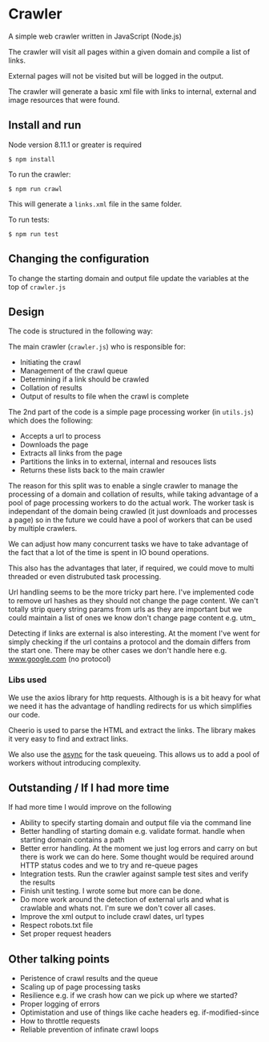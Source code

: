 # Crawler

A simple web crawler written in JavaScript (Node.js) 

The crawler will visit all pages within a given domain and compile a list of links. 

External pages will not be visited but will be logged in the output.

The crawler will generate a basic xml file with links to internal, external and image resources that were found.

## Install and run

Node version 8.11.1 or greater is required 

`$ npm install`

To run the crawler:

`$ npm run crawl`

This will generate a `links.xml` file in the same folder.

To run tests:

`$ npm run test`


## Changing the configuration

To change the starting domain and output file update the variables at the top of `crawler.js`


## Design

The code is structured in the following way:

The main crawler (`crawler.js`) who is responsible for:
* Initiating the crawl
* Management of the crawl queue
* Determining if a link should be crawled
* Collation of results
* Output of results to file when the crawl is complete

The 2nd part of the code is a simple page processing worker (in `utils.js`) which does the following:

* Accepts a url to process
* Downloads the page
* Extracts all links from the page
* Partitions the links in to external, internal and resouces lists
* Returns these lists back to the main crawler

The reason for this split was to enable a single crawler to manage the processing of a domain and collation of results, while taking advantage of a pool of page processing workers to do the actual work.  The worker task is independant of the domain being crawled (it just downloads and processes a page) so in the future we could have a pool of workers that can be used by multiple crawlers.

We can adjust how many concurrent tasks we have to take advantage of the fact that a lot of the time is spent in IO bound operations.

This also has the advantages that later, if required, we could move to multi threaded or even distrubuted task processing.

Url handling seems to be the more tricky part here.  I've implemented code to remove url hashes as they should not change the page content.  We can't totally strip query string params from urls as they are important but we could maintain a list of ones we know don't change page content e.g. utm_

Detecting if links are external is also interesting.  At the moment I've went for simply checking if the url contains a protocol and the domain differs from the start one.  There may be other cases we don't handle here e.g. www.google.com (no protocol)


### Libs used

We use the axios library for http requests.  Although is is a bit heavy for what we need it has the advantage of handling redirects for us which simplifies our code.

Cheerio is used to parse the HTML and extract the links.  The library makes it very easy to find and extract links.

We also use the [async](https://github.com/caolan/async) for the task queueing.  This allows us to add a pool of workers without introducing complexity.

## Outstanding / If I had more time

If had more time I would improve on the following

* Ability to specify starting domain and output file via the command line
* Better handling of starting domain e.g. validate format. handle when starting domain contains a path
* Better error handling.  At the moment we just log errors and carry on but there is work we can do here. Some thought would be required around HTTP status codes and we to try and re-queue pages
* Integration tests.  Run the crawler against sample test sites and verify the results
* Finish unit testing.  I wrote some but more can be done.
* Do more work around the detection of external urls and what is crawlable and whats not.  I'm sure we don't cover all cases.
* Improve the xml output to include crawl dates, url types
* Respect robots.txt file
* Set proper request headers


## Other talking points

* Peristence of crawl results and the queue
* Scaling up of page processing tasks
* Resilience e.g. if we crash how can we pick up where we started?
* Proper logging of errors
* Optimistation and use of things like cache headers eg. if-modified-since
* How to throttle requests
* Reliable prevention of infinate crawl loops
